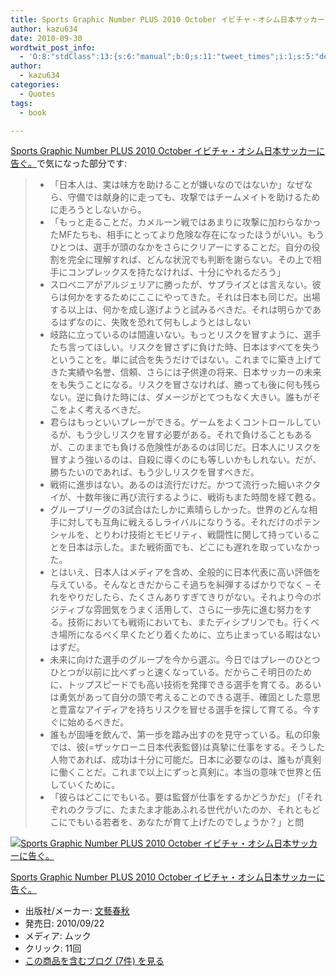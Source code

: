 ```yaml
---
title: Sports Graphic Number PLUS 2010 October イビチャ・オシム日本サッカーに告ぐ。で気になった部分
author: kazu634
date: 2010-09-30
wordtwit_post_info:
  - 'O:8:"stdClass":13:{s:6:"manual";b:0;s:11:"tweet_times";i:1;s:5:"delay";i:0;s:7:"enabled";i:1;s:10:"separation";s:2:"60";s:7:"version";s:3:"3.7";s:14:"tweet_template";b:0;s:6:"status";i:2;s:6:"result";a:0:{}s:13:"tweet_counter";i:2;s:13:"tweet_log_ids";a:1:{i:0;i:5353;}s:9:"hash_tags";a:0:{}s:8:"accounts";a:1:{i:0;s:7:"kazu634";}}'
author:
  - kazu634
categories:
  - Quotes
tags:
  - book

---
```

<div class="section">
<p>
<a href="http://d.hatena.ne.jp/asin/4160081649" onclick="__gaTracker('send', 'event', 'outbound-article', 'http://d.hatena.ne.jp/asin/4160081649', 'Sports Graphic Number PLUS 2010 October イビチャ・オシム日本サッカーに告ぐ。');">Sports Graphic Number PLUS 2010 October イビチャ・オシム日本サッカーに告ぐ。</a>で気になった部分です:
</p>
  
<blockquote>
<ul>
<li>
        「日本人は、実は味方を助けることが嫌いなのではないか」なぜなら、守備では献身的に走っても、攻撃ではチームメイトを助けるために走ろうとしないから。
</li>
<li>
        「もっと走ることだ。カメルーン戦ではあまりに攻撃に加わらなかったMFたちも、相手にとってより危険な存在になったほうがいい。もうひとつは、選手が頭のなかをさらにクリアーにすることだ。自分の役割を完全に理解すれば、どんな状況でも判断を謝らない。その上で相手にコンプレックスを持たなければ、十分にやれるだろう」
</li>
<li>
        スロベニアがアルジェリアに勝ったが、サプライズとは言えない。彼らは何かをするためにここにやってきた。それは日本も同じだ。出場する以上は、何かを成し遂げようと試みるべきだ。それは明らかであるはずなのに、失敗を恐れて何もしようとはしない
</li>
<li>
        岐路に立っているのは間違いない。もっとリスクを冒すように、選手たち言ってほしい。リスクを冒さずに負けた時、日本はすべてを失うということを。単に試合を失うだけではない。これまでに築き上げてきた実績や名誉、信頼、さらには子供達の将来、日本サッカーの未来をも失うことになる。リスクを冒さなければ、勝っても後に何も残らない。逆に負けた時には、ダメージがとてつもなく大きい。誰もがそこをよく考えるべきだ。
</li>
<li>
        君らはもっといいプレーができる。ゲームをよくコントロールしているが、もう少しリスクを冒す必要がある。それで負けることもあるが、このままでも負ける危険性があるのは同じだ。日本人にリスクを冒すよう強いるのは、自殺に導くのにも等しいかもしれない。だが、勝ちたいのであれば、もう少しリスクを冒すべきだ。
</li>
<li>
        戦術に進歩はない。あるのは流行だけだ。かつて流行った細いネクタイが、十数年後に再び流行するように、戦術もまた時間を経て甦る。
</li>
<li>
        グループリーグの3試合はたしかに素晴らしかった。世界のどんな相手に対しても互角に戦えるしライバルになりうる。それだけのポテンシャルを、とりわけ技術とモビリティ、戦闘性に関して持っていることを日本は示した。また戦術面でも、どこにも遅れを取っていなかった。
</li>
<li>
        とはいえ、日本人はメディアを含め、全般的に日本代表に高い評価を与えている。そんなときだからこそ過ちを糾弾するばかりでなく &#8211; それをやりだしたら、たくさんありすぎてきりがない。それより今のポジティブな雰囲気をうまく活用して、さらに一歩先に進む努力をする。技術においても戦術においても、またディシプリンでも。行くべき場所になるべく早くたどり着くために、立ち止まっている暇はないはずだ。
</li>
<li>
        未来に向けた選手のグループを今から選ぶ。今日ではプレーのひとつひとつが以前に比べずっと速くなっている。だからこそ明日のために、トップスピードでも高い技術を発揮できる選手を育てる。あるいは勇気があって自分の頭で考えることのできる選手、確固とした意思と豊富なアイディアを持ちリスクを冒せる選手を探して育てる。今すぐに始めるべきだ。
</li>
<li>
        誰もが固唾を飲んで、第一歩を踏み出すのを見守っている。私の印象では、彼(=ザッケローニ日本代表監督)は真摯に仕事をする。そうした人物であれば、成功は十分に可能だ。日本に必要なのは、誰もが真剣に働くことだ。これまで以上にずっと真剣に。本当の意味で世界と伍していくために。
</li>
<li>
        「彼らはどこにでもいる。要は監督が仕事をするかどうかだ」 (「それぞれのクラブに、たまたま才能あふれる世代がいたのか、それともどこにでもいる若者を、あなたが育て上げたのでしょうか？」と問
</li>
</ul>
</blockquote>
  
<div class="hatena-asin-detail">
<a href="http://www.amazon.co.jp/dp/4160081649/?tag=hatena_st1-22&ascsubtag=d-7ibv" onclick="__gaTracker('send', 'event', 'outbound-article', 'http://www.amazon.co.jp/dp/4160081649/?tag=hatena_st1-22&ascsubtag=d-7ibv', '');"><img src="https://images-na.ssl-images-amazon.com/images/I/51V6mL7n2NL._SL160_.jpg" class="hatena-asin-detail-image" alt="Sports Graphic Number PLUS 2010 October イビチャ・オシム日本サッカーに告ぐ。" title="Sports Graphic Number PLUS 2010 October イビチャ・オシム日本サッカーに告ぐ。" /></a></p> 
    
<div class="hatena-asin-detail-info">
<p class="hatena-asin-detail-title">
<a href="http://www.amazon.co.jp/dp/4160081649/?tag=hatena_st1-22&ascsubtag=d-7ibv" onclick="__gaTracker('send', 'event', 'outbound-article', 'http://www.amazon.co.jp/dp/4160081649/?tag=hatena_st1-22&ascsubtag=d-7ibv', 'Sports Graphic Number PLUS 2010 October イビチャ・オシム日本サッカーに告ぐ。');">Sports Graphic Number PLUS 2010 October イビチャ・オシム日本サッカーに告ぐ。</a>
</p>
      
<ul>
<li>
<span class="hatena-asin-detail-label">出版社/メーカー:</span> <a href="http://d.hatena.ne.jp/keyword/%CA%B8%E9%BA%BD%D5%BD%A9" onclick="__gaTracker('send', 'event', 'outbound-article', 'http://d.hatena.ne.jp/keyword/%CA%B8%E9%BA%BD%D5%BD%A9', '文藝春秋');" class="keyword">文藝春秋</a>
</li>
<li>
<span class="hatena-asin-detail-label">発売日:</span> 2010/09/22
</li>
<li>
<span class="hatena-asin-detail-label">メディア:</span> ムック
</li>
<li>
<span class="hatena-asin-detail-label">クリック</span>: 11回
</li>
<li>
<a href="http://d.hatena.ne.jp/asin/4160081649" onclick="__gaTracker('send', 'event', 'outbound-article', 'http://d.hatena.ne.jp/asin/4160081649', 'この商品を含むブログ (7件) を見る');" target="_blank">この商品を含むブログ (7件) を見る</a>
</li>
</ul>
</div>
    
<div class="hatena-asin-detail-foot">
</div>
</div>
</div>
